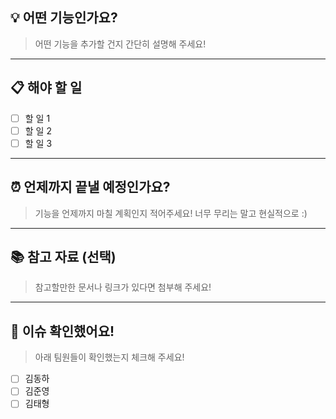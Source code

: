 ## 💡 어떤 기능인가요?

> 어떤 기능을 추가할 건지 간단히 설명해 주세요!

---

## 📋 해야 할 일

- [ ] 할 일 1
- [ ] 할 일 2
- [ ] 할 일 3

---

## ⏰ 언제까지 끝낼 예정인가요?

> 기능을 언제까지 마칠 계획인지 적어주세요! 너무 무리는 말고 현실적으로 :)

---

## 📚 참고 자료 (선택)

> 참고할만한 문서나 링크가 있다면 첨부해 주세요!

---

## 👀 이슈 확인했어요!

> 아래 팀원들이 확인했는지 체크해 주세요!

- [ ] 김동하
- [ ] 김준영
- [ ] 김태형